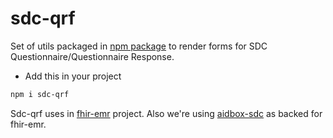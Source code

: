 # sdc-qrf

Set of utils packaged in [npm package](https://www.npmjs.com/package/sdc-qrf) to render forms for SDC Questionnaire/Questionnaire Response.

-   Add this in your project

```sh
npm i sdc-qrf
```

Sdc-qrf uses in [fhir-emr](https://github.com/beda-software/fhir-emr) project. Also we're using [aidbox-sdc](https://github.com/beda-software/aidbox-sdc) as backed for fhir-emr.
